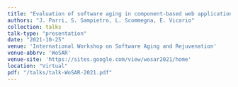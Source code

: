 ```yaml
---
title: "Evaluation of software aging in component-based web applications subject to soft errors over time"
authors: "J. Parri, S. Sampietro, L. Scommegna, E. Vicario"
collection: talks
talk-type: "presentation"
date: "2021-10-25"
venue: 'International Workshop on Software Aging and Rejuvenation'
venue-abbrv: 'WoSAR'
venue-site: 'https://sites.google.com/view/wosar2021/home'
location: "Virtual"
pdf: "/talks/talk-WoSAR-2021.pdf"
---
```


